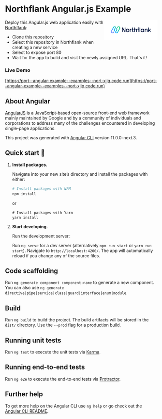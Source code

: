# Northflank Angular.js Example

<a target="_blank" rel="noopener noreferrer" href="https://www.northflank.com">
    <img alt="Northflank" align="right" src="/media/logo.svg" width="35%" />
</a>

Deploy this Angular.js web application easily with [Northflank](https://www.northflank.com):

- Clone this repository
- Select this repository in Northflank when creating a new service
- Select to expose port 80
- Wait for the app to build and visit the newly assigned URL. That's it!


### Live Demo
[https://port--angular-example--examples--nort-xjjq.code.run](https://port--angular-example--examples--nort-xjjq.code.run)


## About Angular
[AngularJS](https://angularjs.org) is a JavaScript-based open-source front-end web framework mainly maintained by Google and by a community of individuals and corporations to address many of the challenges encountered in developing single-page applications.

This project was generated with [Angular CLI](https://github.com/angular/angular-cli) version 11.0.0-next.3.

## Quick start 🚀

1.  **Install packages.**

    Navigate into your new site’s directory and install the packages with either:

    ```bash
    # Install packages with NPM
    npm install
    ```

    or

    ```
    # Install packages with Yarn
    yarn install
    ```

1.  **Start developing.**

    Run the development server:

    Run `ng serve` for a dev server (alternatively `npm run start` or `yarn run start`). Navigate to `http://localhost:4200/`. The app will automatically reload if you change any of the source files.

    
## Code scaffolding

Run `ng generate component component-name` to generate a new component. You can also use `ng generate directive|pipe|service|class|guard|interface|enum|module`.

## Build

Run `ng build` to build the project. The build artifacts will be stored in the `dist/` directory. Use the `--prod` flag for a production build.

## Running unit tests

Run `ng test` to execute the unit tests via [Karma](https://karma-runner.github.io).

## Running end-to-end tests

Run `ng e2e` to execute the end-to-end tests via [Protractor](http://www.protractortest.org/).

## Further help

To get more help on the Angular CLI use `ng help` or go check out the [Angular CLI README](https://github.com/angular/angular-cli/blob/master/README.md).
